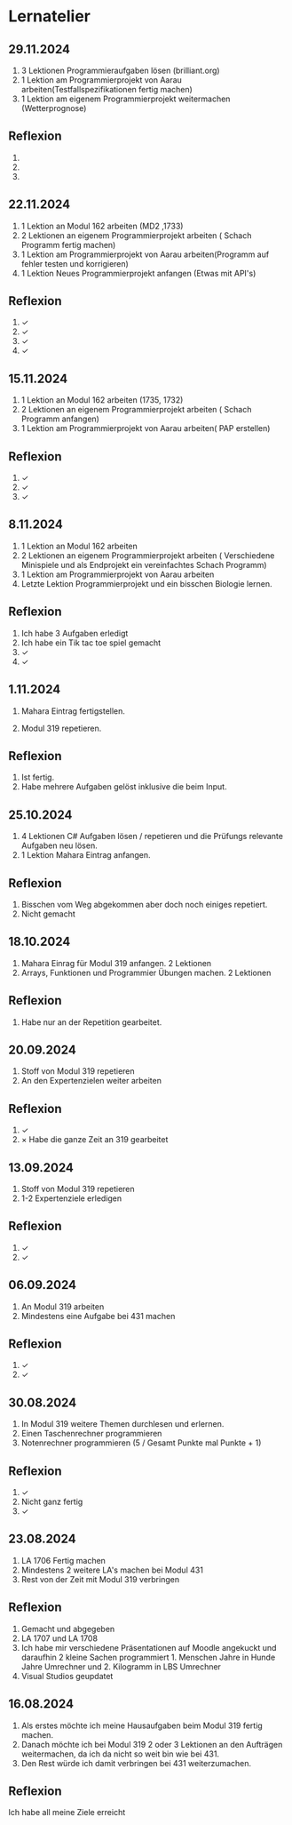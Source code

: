  # Lernatelier

## 29.11.2024

1. 3 Lektionen Programmieraufgaben lösen (brilliant.org) 
2. 1 Lektion am Programmierprojekt von Aarau arbeiten(Testfallspezifikationen fertig machen)
3. 1 Lektion am eigenem Programmierprojekt weitermachen (Wetterprognose)

## Reflexion

1.
2.
3.
   


## 22.11.2024

1. 1 Lektion an Modul 162 arbeiten (MD2 ,1733)
2. 2 Lektionen an eigenem Programmierprojekt arbeiten ( Schach Programm fertig machen)
3. 1 Lektion am Programmierprojekt von Aarau arbeiten(Programm auf fehler testen und korrigieren)
4. 1 Lektion Neues Programmierprojekt anfangen (Etwas mit API's)
## Reflexion

1. ✓
2. ✓
3. ✓
4. ✓




## 15.11.2024

1. 1 Lektion an Modul 162 arbeiten (1735, 1732)
2. 2 Lektionen an eigenem Programmierprojekt arbeiten ( Schach Programm anfangen)
3. 1 Lektion am Programmierprojekt von Aarau arbeiten( PAP erstellen)



## Reflexion
1. ✓
2. ✓
3. ✓





## 8.11.2024

1. 1 Lektion an Modul 162 arbeiten
2. 2 Lektionen an eigenem Programmierprojekt arbeiten ( Verschiedene Minispiele und als Endprojekt ein vereinfachtes Schach Programm)
3. 1 Lektion am Programmierprojekt von Aarau arbeiten
4. Letzte Lektion Programmierprojekt und ein bisschen Biologie lernen.


## Reflexion
1. Ich habe 3 Aufgaben erledigt
2. Ich habe ein Tik tac toe spiel gemacht
3. ✓
4. ✓


## 1.11.2024

1. Mahara Eintrag fertigstellen.

2. Modul 319 repetieren.

## Reflexion
1. Ist fertig.
2.  Habe mehrere Aufgaben gelöst inklusive die beim Input.

## 25.10.2024

1. 4 Lektionen C# Aufgaben lösen / repetieren und die Prüfungs relevante Aufgaben neu lösen.
2. 1 Lektion Mahara Eintrag anfangen.

## Reflexion
1. Bisschen vom Weg abgekommen aber doch noch einiges repetiert.
2.  Nicht gemacht

## 18.10.2024

1. Mahara Einrag für Modul 319 anfangen. 2 Lektionen
2. Arrays, Funktionen und Programmier Übungen machen. 2 Lektionen

## Reflexion
1. Habe nur an der Repetition gearbeitet.
  

## 20.09.2024

1. Stoff von Modul 319 repetieren
2. An den Expertenzielen weiter arbeiten

## Reflexion
1. ✓
2. × Habe die ganze Zeit an 319 gearbeitet

## 13.09.2024

1. Stoff von Modul 319 repetieren
2. 1-2 Expertenziele erledigen

## Reflexion
1. ✓
2. ✓

## 06.09.2024

1. An Modul 319 arbeiten
2. Mindestens eine Aufgabe bei 431 machen 

## Reflexion
1. ✓
2. ✓

## 30.08.2024

1. In Modul 319 weitere Themen durchlesen und erlernen.
2. Einen Taschenrechner programmieren
3. Notenrechner programmieren (5 / Gesamt Punkte mal Punkte + 1)

## Reflexion
1. ✓
2. Nicht ganz fertig
3. ✓

## 23.08.2024

1. LA 1706 Fertig machen
2. Mindestens 2 weitere LA's machen bei Modul 431
3. Rest von der Zeit mit Modul 319 verbringen

## Reflexion

1. Gemacht und abgegeben
2. LA 1707 und LA 1708
3. Ich habe mir verschiedene Präsentationen auf Moodle angekuckt und daraufhin 2 kleine Sachen programmiert 1. Menschen Jahre in Hunde Jahre Umrechner und 2. Kilogramm in LBS Umrechner
4. Visual Studios geupdatet

## 16.08.2024

1. Als erstes möchte ich meine Hausaufgaben beim Modul 319 fertig machen.
2. Danach möchte ich bei Modul 319 2 oder 3 Lektionen an den Aufträgen weitermachen, da ich da nicht so weit bin wie bei 431.
3. Den Rest würde ich damit verbringen bei 431 weiterzumachen.

## Reflexion
Ich habe all meine Ziele erreicht
